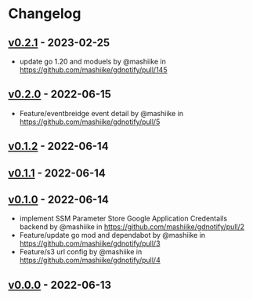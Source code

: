 # Changelog

## [v0.2.1](https://github.com/mashiike/gdnotify/compare/v0.2.0...v0.2.1) - 2023-02-25
- update go 1.20 and moduels by @mashiike in https://github.com/mashiike/gdnotify/pull/145

## [v0.2.0](https://github.com/mashiike/gdnotify/compare/v0.1.2...v0.2.0) - 2022-06-15
- Feature/eventbreidge event detail by @mashiike in https://github.com/mashiike/gdnotify/pull/5

## [v0.1.2](https://github.com/mashiike/gdnotify/compare/v0.1.1...v0.1.2) - 2022-06-14

## [v0.1.1](https://github.com/mashiike/gdnotify/compare/v0.1.0...v0.1.1) - 2022-06-14

## [v0.1.0](https://github.com/mashiike/gdnotify/compare/v0.0.0...v0.1.0) - 2022-06-14
- implement SSM Parameter Store Google Application Credentails backend by @mashiike in https://github.com/mashiike/gdnotify/pull/2
- Feature/update go mod and dependabot by @mashiike in https://github.com/mashiike/gdnotify/pull/3
- Feature/s3 url config by @mashiike in https://github.com/mashiike/gdnotify/pull/4

## [v0.0.0](https://github.com/mashiike/gdnotify/commits/v0.0.0) - 2022-06-13
